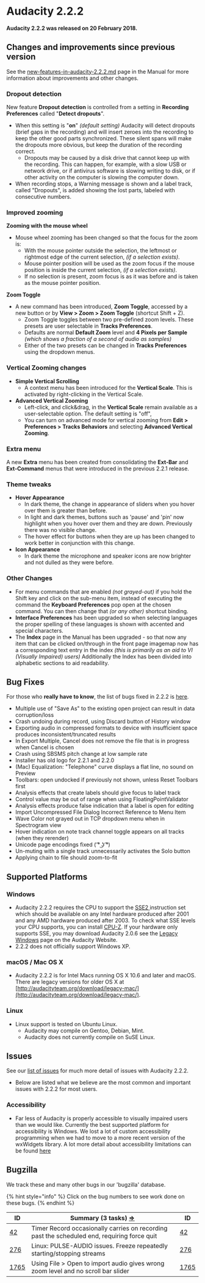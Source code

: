 # Audacity 2.2.2

**Audacity 2.2.2 was released on 20 February 2018.**

## Changes and improvements since previous version

See the [new-features-in-audacity-2.2.2.md](new-features-in-audacity-2.2.2.md "mention") page in the Manual for more information about improvements and other changes.

### Dropout detection

New feature **Dropout detection** is controlled from a setting in **Recording Preferences** called "**Detect dropouts**".

* When this setting is "**on**" _(default setting)_ Audacity will detect dropouts (brief gaps in the recording) and will insert zeroes into the recording to keep the other good parts synchronized. These silent spans will make the dropouts more obvious, but keep the duration of the recording correct.
  * Dropouts may be caused by a disk drive that cannot keep up with the recording. This can happen, for example, with a slow USB or network drive, or if antivirus software is slowing writing to disk, or if other activity on the computer is slowing the computer down.
* When recording stops, a Warning message is shown and a label track, called "Dropouts", is added showing the lost parts, labeled with consecutive numbers.

### Improved zooming

**Zooming with the mouse wheel**

* Mouse wheel zooming has been changed so that the focus for the zoom is:
  * With the mouse pointer outside the selection, the leftmost or rightmost edge of the current selection, _(if a selection exists)_.
  * Mouse pointer position will be used as the zoom focus if the mouse position is inside the current selection, _(if a selection exists)_.
  * If no selection is present, zoom focus is as it was before and is taken as the mouse pointer position.

**Zoom Toggle**

* A new command has been introduced, **Zoom Toggle**, accessed by a new button or by **View > Zoom > Zoom Toggle** (shortcut Shift + Z).
  * Zoom Toggle toggles between two pre-defined zoom levels. These presets are user selectable in **Tracks Preferences**.
  * Defaults are normal **Default Zoom** level and **4 Pixels per Sample** _(which shows a fraction of a second of audio as samples)_
  * Either of the two presets can be changed in **Tracks Preferences** using the dropdown menus.

### Vertical Zooming changes

* **Simple Vertical Scrolling**
  * A context menu has been introduced for the **Vertical Scale**. This is activated by right-clicking in the Vertical Scale.
* **Advanced Vertical Zooming**
  * Left-click, and click\&drag, in the **Vertical Scale** remain available as a user-selectable option. The default setting is "off",
  * You can turn on advanced mode for vertical zooming from **Edit > Preferences > Tracks Behaviors** and selecting **Advanced Vertical Zooming**.

### Extra menu

A new **Extra** menu has been created from consolidating the **Ext-Bar** and **Ext-Command** menus that were introduced in the previous 2.2.1 release.

### Theme tweaks

* **Hover Appearance**
  * In dark theme, the change in appearance of sliders when you hover over them is greater than before.
  * In light and dark themes, buttons such as 'pause' and 'pin' now highlight when you hover over them and they are down. Previously there was no visible change.
  * The hover effect for buttons when they are up has been changed to work better in conjunction with this change.
* **Icon Appearance**
  * In dark theme the microphone and speaker icons are now brighter and not dulled as they were before.

### Other Changes

* For menu commands that are enabled _(not grayed-out)_ if you hold the Shift key and click on the sub-menu item, instead of executing the command the **Keyboard Preferences** pop open at the chosen command. You can then change that _(or any other)_ shortcut binding.
* **Interface Preferences** has been upgraded so when selecting languages the proper spelling of these languages is shown with accented and special characters.
* The **Index** page in the Manual has been upgraded - so that now any item that can be clicked on/through in the front page imagemap now has a corresponding text entry in the index _(this is primarily as an aid to VI (Visually Impaired) users)_ Additionally the Index has been divided into alphabetic sections to aid readability.

## Bug Fixes

For those who **really have to know**, the list of bugs fixed in 2.2.2 is [here](<../../../../.gitbook/assets/Bugs\_Fixed (2)>).

* Multiple use of "Save As" to the existing open project can result in data corruption/loss
* Crash undoing during record, using Discard button of History window
* Exporting audio in compressed formats to device with insufficient space produces inconsistent/truncated results
* In Export Multiple, Cancel does not remove the file that is in progress when Cancel is chosen
* Crash using SBSMS pitch change at low sample rate
* Installer has old logo for 2.2.1 and 2.2.0
* (Mac) Equalization: "Telephone" curve displays a flat line, no sound on Preview
* Toolbars: open undocked if previously not shown, unless Reset Toolbars first
* Analysis effects that create labels should give focus to label track
* Control value may be out of range when using FloatingPointValidator
* Analysis effects produce false indication that a label is open for editing
* Import Uncompressed File Dialog Incorrect Reference to Menu Item
* Wave Color not grayed out in TCP dropdown menu when in Spectrogram view
* Hover indication on note track channel toggle appears on all tracks (when they rerender)
* Unicode page encodings fixed ( ͡° ͜ʖ ͡°)
* Un-muting with a single track unnecessarily activates the Solo button
* Applying chain to file should zoom-to-fit

## Supported Platforms

### Windows

* Audacity 2.2.2 requires the CPU to support the [SSE2 ](http://en.wikipedia.org/wiki/SSE2)instruction set which should be available on any Intel hardware produced after 2001 and any AMD hardware produced after 2003. To check what SSE levels your CPU supports, you can install [CPU-Z](http://www.cpuid.com/softwares/cpu-z.html). If your hardware only supports SSE, you may download Audacity 2.0.6 see the [Legacy Windows](https://www.audacityteam.org/download/legacy-windows/) page on the Audacity Website.
* 2.2.2 does not officially support Windows XP.

### macOS / Mac OS X

* Audacity 2.2.2 is for Intel Macs running OS X 10.6 and later and macOS. There are legacy versions for older OS X at [http://audacityteam.org/download/legacy-mac/](http://audacityteam.org/download/legacy-mac/).

### Linux

* Linux support is tested on Ubuntu Linux.
  * Audacity may compile on Gentoo, Debian, Mint.
  * Audacity does not currently compile on SuSE Linux.

## Issues

See our [list of issues](<../../../../.gitbook/assets/Issues (4)>) for much more detail of issues with Audacity 2.2.2.

* Below are listed what we believe are the most common and important issues with 2.2.2 for most users.

### Accessibility

* Far less of Audacity is properly accessible to visually impaired users than we would like. Currently the best supported platform for accessibility is Windows. We lost a lot of custom accessibility programming when we had to move to a more recent version of the wxWidgets library. A lot more detail about accessibility limitations can be found [here](<../../../../.gitbook/assets/Issues (4)>)

## Bugzilla

We track these and many other bugs in our 'bugzilla' database.

{% hint style="info" %}
Click on the bug numbers to see work done on these bugs.
{% endhint %}

| **ID**                                                         | **Summary (3 tasks)** [**⇒**](http://bugzilla.audacityteam.org/buglist.cgi?\&field0-0-0=bug\_id\&type0-0-0=equals\&value0-0-0=1765\&field0-0-1=bug\_id\&type0-0-1=equals\&value0-0-1=33\&field0-0-2=bug\_id\&type0-0-2=equals\&value0-0-2=42\&field0-0-3=bug\_id\&type0-0-3=equals\&value0-0-3=276\&field0-1-0=bug\_status\&type0-1-0=notequals\&value0-1-0=CLOSED) | **ID**                                                         |
| -------------------------------------------------------------- | ------------------------------------------------------------------------------------------------------------------------------------------------------------------------------------------------------------------------------------------------------------------------------------------------------------------------------------------------------------------- | -------------------------------------------------------------- |
| [42](http://bugzilla.audacityteam.org/show\_bug.cgi?id=42)     | Timer Record occasionally carries on recording past the scheduled end, requiring force quit                                                                                                                                                                                                                                                                         | [42](http://bugzilla.audacityteam.org/show\_bug.cgi?id=42)     |
| [276](http://bugzilla.audacityteam.org/show\_bug.cgi?id=276)   | Linux: PULSE-AUDIO issues. Freeze repeatedly starting/stopping streams                                                                                                                                                                                                                                                                                              | [276](http://bugzilla.audacityteam.org/show\_bug.cgi?id=276)   |
| [1765](http://bugzilla.audacityteam.org/show\_bug.cgi?id=1765) | Using File > Open to import audio gives wrong zoom level and no scroll bar slider                                                                                                                                                                                                                                                                                   | [1765](http://bugzilla.audacityteam.org/show\_bug.cgi?id=1765) |
